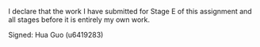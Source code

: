 I declare that the work I have submitted for Stage E of this assignment and all stages before it is entirely my own work.

Signed: Hua Guo (u6419283)
